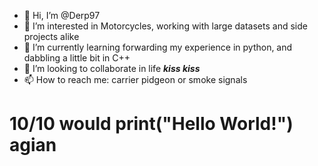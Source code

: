 - 👋 Hi, I’m @Derp97
- 👀 I’m interested in Motorcycles, working with large datasets and side projects alike
- 🌱 I’m currently learning forwarding my experience in python, and dabbling a little bit in C++
- 💞️ I’m looking to collaborate in life ***kiss kiss***
- 📫 How to reach me: carrier pidgeon or smoke signals

# 10/10 would print("Hello World!") agian

<!---
Derp97/Derp97 is a ✨ special ✨ repository because its `README.md` (this file) appears on your GitHub profile.
You can click the Preview link to take a look at your changes.
--->
